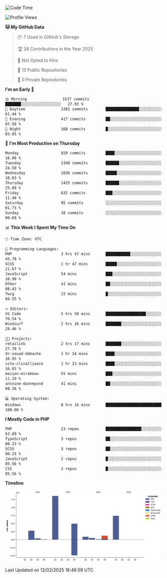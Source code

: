 <!--START_SECTION:waka-->
![Code Time](http://img.shields.io/badge/Code%20Time-2%2C223%20hrs%2023%20mins-blue)

![Profile Views](http://img.shields.io/badge/Profile%20Views-0-blue)

**🐱 My GitHub Data** 

> 📦 ? Used in GitHub's Storage 
 > 
> 🏆 26 Contributions in the Year 2025
 > 
> 🚫 Not Opted to Hire
 > 
> 📜 13 Public Repositories 
 > 
> 🔑 0 Private Repositories 
 > 
**I'm an Early 🐤** 

```text
🌞 Morning                1537 commits        ███████░░░░░░░░░░░░░░░░░░   27.93 % 
🌆 Daytime                3381 commits        ███████████████░░░░░░░░░░   61.44 % 
🌃 Evening                417 commits         ██░░░░░░░░░░░░░░░░░░░░░░░   07.58 % 
🌙 Night                  168 commits         █░░░░░░░░░░░░░░░░░░░░░░░░   03.05 % 
```
📅 **I'm Most Productive on Thursday** 

```text
Monday                   929 commits         ████░░░░░░░░░░░░░░░░░░░░░   16.88 % 
Tuesday                  1348 commits        ██████░░░░░░░░░░░░░░░░░░░   24.50 % 
Wednesday                1036 commits        █████░░░░░░░░░░░░░░░░░░░░   18.83 % 
Thursday                 1425 commits        ██████░░░░░░░░░░░░░░░░░░░   25.89 % 
Friday                   632 commits         ███░░░░░░░░░░░░░░░░░░░░░░   11.48 % 
Saturday                 95 commits          ░░░░░░░░░░░░░░░░░░░░░░░░░   01.73 % 
Sunday                   38 commits          ░░░░░░░░░░░░░░░░░░░░░░░░░   00.69 % 
```


📊 **This Week I Spent My Time On** 

```text
🕑︎ Time Zone: UTC

💬 Programming Languages: 
PHP                      3 hrs 47 mins       ███████████░░░░░░░░░░░░░░   45.78 % 
SCSS                     1 hr 47 mins        █████░░░░░░░░░░░░░░░░░░░░   21.67 % 
JavaScript               54 mins             ███░░░░░░░░░░░░░░░░░░░░░░   10.98 % 
Other                    41 mins             ██░░░░░░░░░░░░░░░░░░░░░░░   08.43 % 
Twig                     22 mins             █░░░░░░░░░░░░░░░░░░░░░░░░   04.55 % 

🔥 Editors: 
VS Code                  5 hrs 50 mins       ██████████████████░░░░░░░   70.54 % 
Windsurf                 2 hrs 26 mins       ███████░░░░░░░░░░░░░░░░░░   29.46 % 

🐱‍💻 Projects: 
retailink                2 hrs 17 mins       ███████░░░░░░░░░░░░░░░░░░   27.78 % 
dr-souad-debache         1 hr 24 mins        ████░░░░░░░░░░░░░░░░░░░░░   16.93 % 
site-clinalliance        1 hr 23 mins        ████░░░░░░░░░░░░░░░░░░░░░   16.83 % 
maison-mirabeau          55 mins             ███░░░░░░░░░░░░░░░░░░░░░░   11.19 % 
antoine-dannepond        41 mins             ██░░░░░░░░░░░░░░░░░░░░░░░   08.36 % 

💻 Operating System: 
Windows                  8 hrs 16 mins       █████████████████████████   100.00 % 
```

**I Mostly Code in PHP** 

```text
PHP                      23 repos            ████████████████░░░░░░░░░   63.89 % 
TypeScript               3 repos             ██░░░░░░░░░░░░░░░░░░░░░░░   08.33 % 
SCSS                     3 repos             ██░░░░░░░░░░░░░░░░░░░░░░░   08.33 % 
JavaScript               2 repos             █░░░░░░░░░░░░░░░░░░░░░░░░   05.56 % 
CSS                      2 repos             █░░░░░░░░░░░░░░░░░░░░░░░░   05.56 % 
```



**Timeline**

![Lines of Code chart](https://raw.githubusercontent.com/tahar-elgunaoui/tahar-elgunaoui/main/assets/bar_graph.png)


 Last Updated on 12/02/2025 18:46:59 UTC
<!--END_SECTION:waka-->
